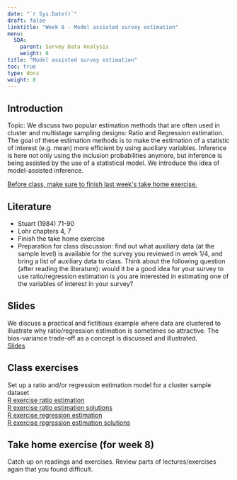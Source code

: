 ```yaml
---
date: "`r Sys.Date()`"
draft: false
linktitle: "Week 8 - Model assisted survey estimation"
menu:
  SDA:
    parent: Survey Data Analysis
    weight: 8
title: "Model assisted survey estimation"
toc: true
type: docs
weight: 8
---
```


## Introduction

Topic: We discuss two popular estimation methods that are often used in cluster and multistage sampling designs: Ratio and Regression estimation. The goal of these estimation methods is to make the estimation of a statistic of interest (e.g. mean) more efficient by using auxiliary variables. Inference is here not only using the inclusion probabilities anymore, but inference is being assisted by the use of a statistical model. We introduce the idea of model-assisted inference. 	



<ins>Before class, make sure to finish last week's take home exercise.</ins>


## Literature

- Stuart (1984) 71-90
-	Lohr chapters 4, 7
-	Finish the take home exercise
-	Preparation for class discussion: find out what auxiliary data (at the sample level) is available for the survey you reviewed in week 1/4, and bring a list of auxiliary data to class. Think about the following question (after reading the literature): would it be a good idea for your survey to use ratio/regression estimation is you are interested in estimating one of the variables of interest in your survey? 


## Slides
We discuss a practical and fictitious example where data are clustered to illustrate why ratio/regression estimation is sometimes so attractive. The bias-variance trade-off as a concept is discussed and illustrated.  
[Slides](/files/SDA/lecture_week_42_regression.pdf)  

## Class exercises
Set up a ratio and/or regression estimation model for a cluster sample dataset	
[R exercise ratio estimation](/files/SDA/class_exercise_week_42(1).pdf)  
[R exercise ratio estimation solutions](/files/SDA/class_exercise_week_42(1)_answers.Rmd)  
[R exercise regression estimation](/files/SDA/class_exercise_week_42(2).pdf)  
[R exercise regression estimation solutions](/files/SDA/class_exercise_week_42(2)_answers.Rmd)  

## Take home exercise (for week 8)

Catch up on readings and exercises. Review parts of lectures/exercises again that you found difficult.


